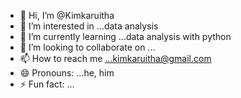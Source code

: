 - 👋 Hi, I’m @Kimkaruitha
- 👀 I’m interested in ...data analysis
- 🌱 I’m currently learning ...data analysis with python
- 💞️ I’m looking to collaborate on ...
- 📫 How to reach me ...kimkaruitha@gmail.com
- 😄 Pronouns: ...he, him
- ⚡ Fun fact: ...

<!---
Kimkaruitha/Kimkaruitha is a ✨ special ✨ repository because its `README.md` (this file) appears on your GitHub profile.
You can click the Preview link to take a look at your changes.
--->
